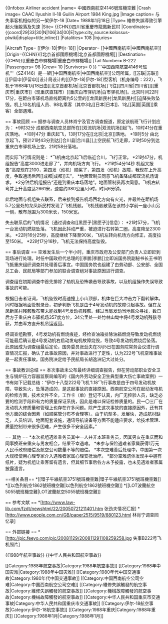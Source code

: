 {{Infobox Airliner accident
|name= 中國西南航空4146號班機空難
|Crash image= CAAC Ilyushin Il-18 Guilin Airport 1984 King.jpg
|Image caption= 与失事客机相似的另一架伊尔-18
|Date= 1988年1月18日
|Type= 維修失誤導致引擎起火後脫落及失速
|Site= {{CHN}}四川省重慶市龍鳳新民村
|Coordinates= {{coord|29|33|30|N|106|34|00|E|type:city_source:kolossus-plwiki|display=title,inline}}
|Fatalities= 108
|Injuries= 
<!--航機資料-->
|Aircraft Type= [[伊尔-18|伊尔-18]]
|Operator= [[中國西南航空|中國西南航空]]
|Origin={{CHN}}[[北京首都國際機場|北京首都國際機場]]
|Destination={{CHN}}[[重慶白市驛機場|重慶白市驛機場]]
|Tail Number= B-222
|Passengers= 98
|Crew= 10
|Survivors= 0
}}
'''中国西南航空4146号班机'''（SZ4146）是一架[[中国西南航空|中国西南航空]]公司所属，[[苏联|苏联]][[伊留申|伊留申]]设计局设计的[[伊尔-18|伊尔-18]]型客机（机身编号：222），飞机于1988年1月18日由[[北京首都机场|北京首都机场]]飞往[[四川省|四川省]][[重庆市|重庆市]]（现重庆直辖市）[[重庆白市驿机场|白市驿机场]]。北京时间22时17分，在距白市驿机场直线距离约5公里的[[龙凤新民村|龙凤新民村]]迫降失败坠毁。机上10名机组人员、98名乘客（其中3名[[日本|日本]]、1名[[英国|英国]]乘客）全部遇难。

== 事故回顾 ==
据参与调查人员林肖宁及官方调查报道，原定该航班飞行计划应为：
*9时32分 成都西南航空总部所在[[双流机场|双流机场]]起飞，10时41分在重庆落地。
*10时47分 重庆起飞，13时17分在[[北京|北京]]落地。
*19时5分 由北京起飞，预计21时43分到达[[合川县|合川县]]上空民航飞行走廊，21时50分到达重庆白市驿机场上空，21时58分落地。

而实际飞行情况则是：
*飞机由北京起飞后临近合川，飞行正常。
*21时47分，机组报告“高度3000进走廊了”，并向机场方向飞行。
*21时54分14秒 机组又报告“高度现在2100，第四发（动机）顺桨了，第四发（动机）故障，我现在上升高度，争取通场后回[[成都|成都]]去”。
*地面管制员同意飞机备降成都双流机场请求。
*2分钟后机组报告“还是到重庆本场落地”。地面管制员再次同意。飞机右转弯并上升高度达2661米，速度约380公里/小时，时间6分钟。

此后地面与机组失去联系，后来接到报告机场西北方向有火光，并最终在距机场5.7公里处的龙凤新民村发现了飞机残骸。飞机残骸散落在该村小学前一座小山另一侧，散布范围为300米长，150米宽。

失去联系后的飞机情况（通过调查和[[黑匣子|黑匣子]]信息）：
*21时57分，飞机一台发动机燃烧坠落。飞机因此抖动严重，被迫进行右转第二圈，高度降至2300米。
*22时16分25秒，高度继续下降至90米，飞机左转向机场方向修正，高度拉至150米。
*22时17分16秒，飞机无法保持高度坠毁。 

== 事后调查 ==
空难发生后一个半小时，重庆市政府及公安部门负责人立即赶到现场进行处理。时任中国政府代总理的[[李鹏|李鹏]]立即派国务院副秘书长王书明飞抵重庆组织调查并处理善后事宜。中国国务院也组建了由劳动部、公安部、全国总工会、民航局等部门参加的联合调查组对事故原因进行调查。

调查组在初期调查中首先排除了劫机及恐怖袭击导致事故，以及机组操作失误导致事故的可能。

根据目击者证词，飞机坠毁时高速撞上小山顶部，机体在巨大冲击力下翻转解体。同时根据地面管制录音，初步判断飞机是由于4号发动机的故障引起事故。但在龙凤新民村残骸散布带未能找到4号发动机残骸。经过当局发动当地民众寻找，数日后方于重庆白市驿机场357度方位，34公里处一处竹林山坳中将4号发动机残骸寻获，并由军方直升机吊运返回。

经调查组勘察，4号发动机有燃烧痕迹，经检查油箱排除油箱燃烧导致发动机燃烧可能最后确认是4号发动机右启动发电机故障烧毁，导致4号发动机燃烧后坠落。此原因成为调查组最后定论，国务委员张劲夫在3月5日在国务院常务会议进行调查情况汇报，确认了此事故原因，并对事故进行了定性，认为222号飞机空难事故是一起责任事故。国务院决定给予民航局长胡逸洲记大过处分。

== 事故教训总结 ==
本次事故未公布最终详细调查报告，但在劳动部职业安全卫生与锅炉压力容器监察局编写的《国内外劳动安全卫生典型重大伤亡事故案例》一书有如下记载总结：“伊尔十八型222号飞机‘1.18’飞行事故是由于四号发动机故障，导致失火，坠落造成的，是这起事故的直接原因。西南航空公司在起动发电机的检修方面，技术文件不全，工作卡（单）登记不认真，内厂无控验人员，缺乏必要的检测手段和有力的质量保证系统，因此是难以保证检修质量的。民一〇三厂在发动机大修质量和管理上也存在许多问题。除产生这次事故的直接原因外，还有其他方面的综合因素（如顺桨管分布不合理等）。由于机型多，发展快，造成航材缺乏，人员培训，地面配套设施，通讯导航设备等方面不能适应要求，给技术管理、质量控制带来很多困难，产生很多不安全因素。”

== 其他 ==
*本次机组遇难乘务员其中一人并非本班乘务员，因其男友在重庆而和同事换班来重庆与男友相会，结果不幸遇难。
*未参与保险遇难者家属获得1万元人民币政府赔偿及航空公司数量不等的赔偿。
*本次空难善后处理中，中国第一次大规模使用心理专家介入遇难者家属心理安抚治疗。
*部分空难遗体发现手中握有纸片，疑为机组让乘客留有遗言，但其细节事后各方未予披露，也未见遇难者家属披露遗言。

==相关条目==
*[[環子午線航空3751號班機空難|環子午線航空3751號班機空難]]
*[[以色列航空1862號班機空難|以色列航空1862號班機空難]]
*[[LOT波蘭航空5055號班機空難|LOT波蘭航空5055號班機空難]]

== 参考文献 ==
*[http://www.law-lib.com/fzdt/newshtml/22/20050721211401.htm 张劲夫情况汇报]
*[http://www.people.com.cn/GB/paper2515/9519/880123.html 林肖宁调查回忆录]

== 外部链接 ==
*[http://pic.feeyo.com/pic/20081129/200811291108259258.jpg 失事B222号飞机照片]

{{1988年航空事故}}
{{中华人民共和国航空事故}}

[[Category:1988年航空事故|Category:1988年航空事故]]
[[Category:1988年中国灾难|Category:1988年中国灾难]]
[[Category:1980年代中国交通事故|Category:1980年代中国交通事故]]
[[Category:中国西南航空公司空难|Category:中国西南航空公司空难]]
[[Category:維修失誤觸發的航空事故|Category:維修失誤觸發的航空事故]]
[[Category:機械故障觸發的航空事故|Category:機械故障觸發的航空事故]]
[[Category:中华人民共和国重庆市交通事故|Category:中华人民共和国重庆市交通事故]]
[[Category:伊尔-18航空事故|Category:伊尔-18航空事故]]
[[Category:1988年重庆|Category:1988年重庆]]
[[Category:1988年1月|Category:1988年1月]]
